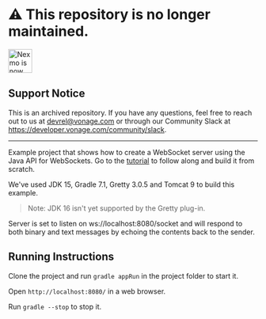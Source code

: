 # ⚠️ This repository is no longer maintained.

<img src="https://developer.nexmo.com/assets/images/Vonage_Nexmo.svg" height="48px" alt="Nexmo is now known as Vonage" />

## Support Notice
This is an archived repository. If you have any questions, feel free to reach out to us at devrel@vonage.com or through our Community Slack at https://developer.vonage.com/community/slack.

<hr />

Example project that shows how to create a WebSocket server using the Java API for WebSockets. Go to the [tutorial](https://learn.vonage.com/blog/2018/10/22/create-websocket-server-java-api-dr) to follow along and build it from scratch.

We've used JDK 15, Gradle 7.1, Gretty 3.0.5 and Tomcat 9 to build this example. 
> Note: JDK 16 isn't yet supported by the Gretty plug-in.

Server is set to listen on ws://localhost:8080/socket and will respond to both binary and text messages by echoing the contents back to the sender.

## Running Instructions

Clone the project and run `gradle appRun` in the project folder to start it.

Open `http://localhost:8080/` in a web browser.

Run `gradle --stop` to stop it.
